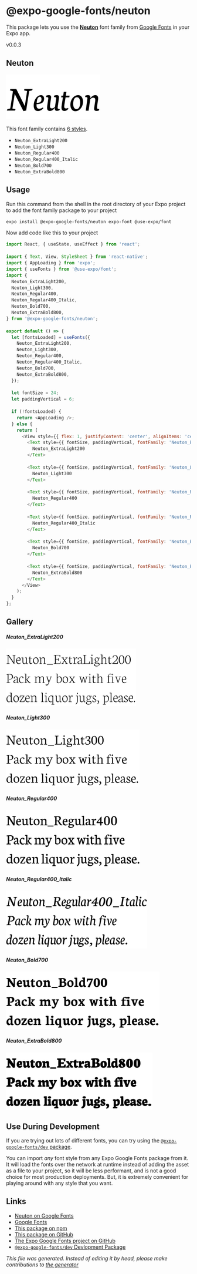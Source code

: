# @expo-google-fonts/neuton

This package lets you use the [**Neuton**](https://fonts.google.com/specimen/Neuton) font family from [Google Fonts](https://fonts.google.com/) in your Expo app.

v0.0.3

## Neuton

![Neuton](./font-family.png)

This font family contains [6 styles](#gallery).

- `Neuton_ExtraLight200`
- `Neuton_Light300`
- `Neuton_Regular400`
- `Neuton_Regular400_Italic`
- `Neuton_Bold700`
- `Neuton_ExtraBold800`

## Usage

Run this command from the shell in the root directory of your Expo project to add the font family package to your project
```sh
expo install @expo-google-fonts/neuton expo-font @use-expo/font
```

Now add code like this to your project
```js
import React, { useState, useEffect } from 'react';

import { Text, View, StyleSheet } from 'react-native';
import { AppLoading } from 'expo';
import { useFonts } from '@use-expo/font';
import {
  Neuton_ExtraLight200,
  Neuton_Light300,
  Neuton_Regular400,
  Neuton_Regular400_Italic,
  Neuton_Bold700,
  Neuton_ExtraBold800,
} from '@expo-google-fonts/neuton';

export default () => {
  let [fontsLoaded] = useFonts({
    Neuton_ExtraLight200,
    Neuton_Light300,
    Neuton_Regular400,
    Neuton_Regular400_Italic,
    Neuton_Bold700,
    Neuton_ExtraBold800,
  });

  let fontSize = 24;
  let paddingVertical = 6;

  if (!fontsLoaded) {
    return <AppLoading />;
  } else {
    return (
      <View style={{ flex: 1, justifyContent: 'center', alignItems: 'center' }}>
        <Text style={{ fontSize, paddingVertical, fontFamily: 'Neuton_ExtraLight200' }}>
          Neuton_ExtraLight200
        </Text>

        <Text style={{ fontSize, paddingVertical, fontFamily: 'Neuton_Light300' }}>
          Neuton_Light300
        </Text>

        <Text style={{ fontSize, paddingVertical, fontFamily: 'Neuton_Regular400' }}>
          Neuton_Regular400
        </Text>

        <Text style={{ fontSize, paddingVertical, fontFamily: 'Neuton_Regular400_Italic' }}>
          Neuton_Regular400_Italic
        </Text>

        <Text style={{ fontSize, paddingVertical, fontFamily: 'Neuton_Bold700' }}>
          Neuton_Bold700
        </Text>

        <Text style={{ fontSize, paddingVertical, fontFamily: 'Neuton_ExtraBold800' }}>
          Neuton_ExtraBold800
        </Text>
      </View>
    );
  }
};

```

## Gallery

##### Neuton_ExtraLight200
![Neuton_ExtraLight200](./52a1f786965c5e1a5ddb72c3453133e67248c6daa74320a01e034161e4476a0f.ttf.png)

##### Neuton_Light300
![Neuton_Light300](./ff0297b52f6d34d72fb14e197dd0504d57fdb2769b98619facc41590e900c8e9.ttf.png)

##### Neuton_Regular400
![Neuton_Regular400](./2147893351f8ace96b011dcc7c1c826ba84daac170ed6538e0456e5ed8ffe947.ttf.png)

##### Neuton_Regular400_Italic
![Neuton_Regular400_Italic](./8be52f34f889303ed24d24ec94bc56c8fb7130049db10eb3983aab619a05bcb5.ttf.png)

##### Neuton_Bold700
![Neuton_Bold700](./1c83bf4d18e666ffe37bb75b7005b9ad99f4166347cbce93e1f798c45954f87e.ttf.png)

##### Neuton_ExtraBold800
![Neuton_ExtraBold800](./2ccde11ee55979183e280ea4860ec28e4fd88da81c66a8eee82963c4fe2befca.ttf.png)


## Use During Development

If you are trying out lots of different fonts, you can try using the [`@expo-google-fonts/dev` package](https://www.npmjs.com/package/@expo-google-fonts/dev).

You can import *any* font style from any Expo Google Fonts package from it. It will load the fonts
over the network at runtime instead of adding the asset as a file to your project, so it will be 
less performant, and is not a good choice for most production deployments. But, it is extremely convenient
for playing around with any style that you want.

## Links

- [Neuton on Google Fonts](https://fonts.google.com/specimen/Neuton)
- [Google Fonts](https://fonts.google.com/)
- [This package on npm](https://www.npmjs.com/package/@expo-google-fonts/neuton)
- [This package on GitHub](https://github.com/expo/google-fonts/tree/master/font-packages/neuton)
- [The Expo Google Fonts project on GitHub](https://github.com/expo/google-fonts)
- [`@expo-google-fonts/dev` Devlopment Package](https://github.com/expo/google-fonts/tree/master/font-packages/dev)


*This file was generated. Instead of editing it by head, please make contributions to [the generator](https://github.com/expo/google-fonts/tree/master/packages/generator)*

